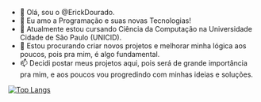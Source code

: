 - 👋 Olá, sou o @ErickDourado.
- 👀 Eu amo a Programação e suas novas Tecnologias!
- 🌱 Atualmente estou cursando Ciência da Computação na Universidade Cidade de São Paulo (UNICID).
- 💞️ Estou procurando criar novos projetos e melhorar minha lógica aos poucos, pois pra mim, é algo fundamental.
- 📫 Decidi postar meus projetos aqui, pois será de grande importância pra mim, e aos poucos vou progredindo com minhas ideias e soluções.

[![Top Langs](https://github-readme-stats.vercel.app/api/top-langs/?username=ErickDourado&layout=compact)](https://github.com/ErickDourado)
